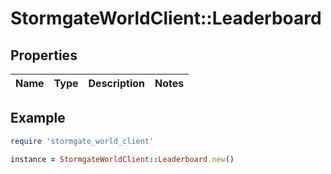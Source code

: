 # StormgateWorldClient::Leaderboard

## Properties

| Name | Type | Description | Notes |
| ---- | ---- | ----------- | ----- |

## Example

```ruby
require 'stormgate_world_client'

instance = StormgateWorldClient::Leaderboard.new()
```


